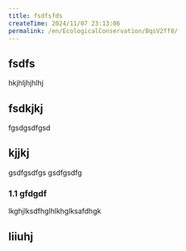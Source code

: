 ```yaml
---
title: fsdfsfds
createTime: 2024/11/07 23:13:06
permalink: /en/EcologicalConservation/BqsV2ff8/
---
```



## fsdfs
hkjhljhjhlhj
## fsdkjkj

fgsdgsdfgsd

## kjjkj

gsdfgsdfgs
gsdfgsdfg

### 1.1 gfdgdf


lkghjlksdfhglhlkhglksafdhgk

## liiuhj

